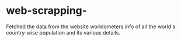 # web-scrapping-
Fetched the data from the website worldometers.info of all the world's country-wise population and its various details.

